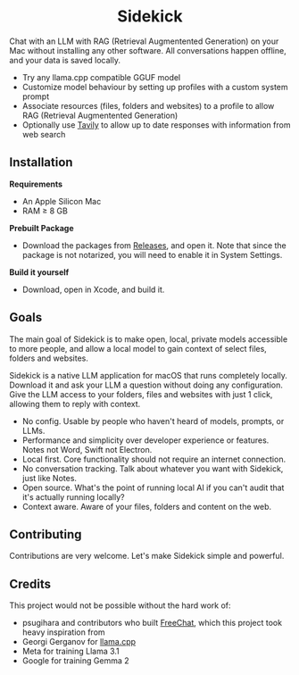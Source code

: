 <h1 align="center">Sidekick</h1>

Chat with an LLM with RAG (Retrieval Augmentented Generation) on your Mac without installing any other software. All conversations happen offline, and your data is saved locally.

- Try any llama.cpp compatible GGUF model
- Customize model behaviour by setting up profiles with a custom system prompt
- Associate resources (files, folders and websites) to a profile to allow RAG (Retrieval Augmentented Generation)
- Optionally use [Tavily](https://tavily.com/) to allow up to date responses with information from web search

## Installation

**Requirements**
- An Apple Silicon Mac
- RAM ≥ 8 GB

**Prebuilt Package**
- Download the packages from [Releases](https://github.com/johnbean393/Sidekick/releases), and open it. Note that since the package is not notarized, you will need to enable it in System Settings. 

**Build it yourself**
- Download, open in Xcode, and build it.

## Goals

The main goal of Sidekick is to make open, local, private models accessible to more people, and allow a local model to gain context of select files, folders and websites.

Sidekick is a native LLM application for macOS that runs completely locally. Download it and ask your LLM a question without doing any configuration. Give the LLM access to your folders, files and websites with just 1 click, allowing them to reply with context.

- No config. Usable by people who haven't heard of models, prompts, or LLMs.
- Performance and simplicity over developer experience or features. Notes not Word, Swift not Electron.
- Local first. Core functionality should not require an internet connection.
- No conversation tracking. Talk about whatever you want with Sidekick, just like Notes.
- Open source. What's the point of running local AI if you can't audit that it's actually running locally?
- Context aware. Aware of your files, folders and content on the web. 

## Contributing

Contributions are very welcome. Let's make Sidekick simple and powerful.

## Credits

This project would not be possible without the hard work of:

- psugihara and contributors who built [FreeChat](https://github.com/psugihara/FreeChat), which this project took heavy inspiration from
- Georgi Gerganov for [llama.cpp](https://github.com/ggerganov/llama.cpp)
- Meta for training Llama 3.1
- Google for training Gemma 2

